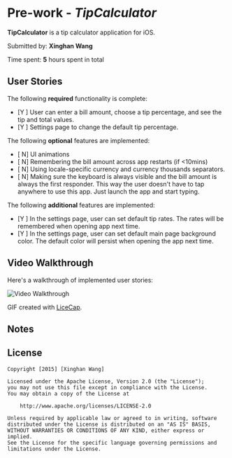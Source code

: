 # Pre-work - *TipCalculator*

**TipCalculator** is a tip calculator application for iOS.

Submitted by: **Xinghan Wang**

Time spent: **5** hours spent in total

## User Stories

The following **required** functionality is complete:

* [Y ] User can enter a bill amount, choose a tip percentage, and see the tip and total values.
* [Y ] Settings page to change the default tip percentage.

The following **optional** features are implemented:
* [ N] UI animations
* [ N] Remembering the bill amount across app restarts (if <10mins)
* [ N] Using locale-specific currency and currency thousands separators.
* [ N] Making sure the keyboard is always visible and the bill amount is always the first responder. This way the user doesn't have to tap anywhere to use this app. Just launch the app and start typing.

The following **additional** features are implemented:

- [Y ] In the settings page, user can set default tip rates. The rates will be remembered when opening app next time.
- [Y ] In the settings page, user can set default main page background color. The default color will persist when opening the app next time.

## Video Walkthrough 

Here's a walkthrough of implemented user stories:

<img src='http://i.imgur.com/link/to/your/gif/file.gif' title='Video Walkthrough' width='' alt='Video Walkthrough' />

GIF created with [LiceCap](http://www.cockos.com/licecap/).

## Notes

## License

    Copyright [2015] [Xinghan Wang]

    Licensed under the Apache License, Version 2.0 (the "License");
    you may not use this file except in compliance with the License.
    You may obtain a copy of the License at

        http://www.apache.org/licenses/LICENSE-2.0

    Unless required by applicable law or agreed to in writing, software
    distributed under the License is distributed on an "AS IS" BASIS,
    WITHOUT WARRANTIES OR CONDITIONS OF ANY KIND, either express or implied.
    See the License for the specific language governing permissions and
    limitations under the License.
